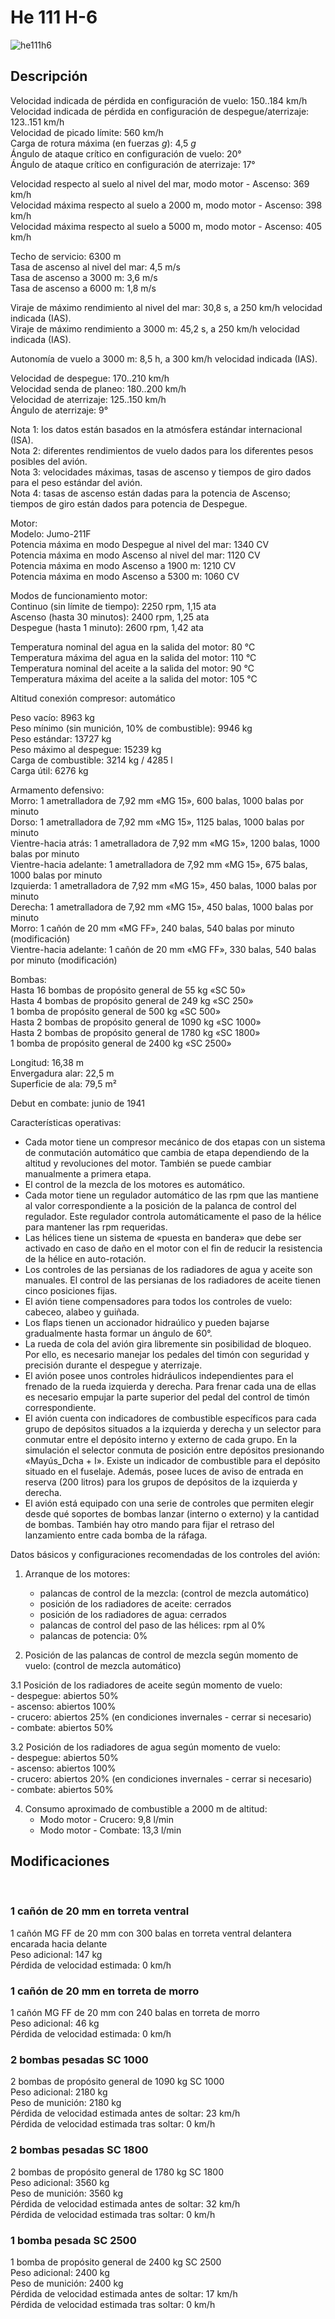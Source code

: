 # He 111 H-6  
  
![he111h6](../images/he111h6.png)  
  
## Descripción  
  
Velocidad indicada de pérdida en configuración de vuelo: 150..184 km/h  
Velocidad indicada de pérdida en configuración de despegue/aterrizaje: 123..151 km/h  
Velocidad de picado límite: 560 km/h  
Carga de rotura máxima (en fuerzas <i>g</i>): 4,5 <i>g</i>  
Ángulo de ataque crítico en configuración de vuelo: 20°  
Ángulo de ataque crítico en configuración de aterrizaje: 17°  
  
Velocidad respecto al suelo al nivel del mar, modo motor - Ascenso: 369 km/h  
Velocidad máxima respecto al suelo a 2000 m, modo motor - Ascenso: 398 km/h  
Velocidad máxima respecto al suelo a 5000 m, modo motor - Ascenso: 405 km/h  
  
Techo de servicio: 6300 m  
Tasa de ascenso al nivel del mar: 4,5 m/s  
Tasa de ascenso a 3000 m: 3,6 m/s  
Tasa de ascenso a 6000 m: 1,8 m/s  
  
Viraje de máximo rendimiento al nivel del mar: 30,8 s, a 250 km/h velocidad indicada (IAS).  
Viraje de máximo rendimiento a 3000 m: 45,2 s, a 250 km/h velocidad indicada (IAS).  
  
Autonomía de vuelo a 3000 m: 8,5 h, a 300 km/h velocidad indicada (IAS).  
  
Velocidad de despegue: 170..210 km/h  
Velocidad senda de planeo: 180..200 km/h  
Velocidad de aterrizaje: 125..150 km/h  
Ángulo de aterrizaje: 9°  
  
Nota 1: los datos están basados en la atmósfera estándar internacional (ISA).  
Nota 2: diferentes rendimientos de vuelo dados para los diferentes pesos posibles del avión.  
Nota 3: velocidades máximas, tasas de ascenso y tiempos de giro dados para el peso estándar del avión.  
Nota 4: tasas de ascenso están dadas para la potencia de Ascenso; tiempos de giro están dados para potencia de Despegue.  
  
Motor:  
Modelo: Jumo-211F  
Potencia máxima en modo Despegue al nivel del mar: 1340 CV  
Potencia máxima en modo Ascenso al nivel del mar: 1120 CV  
Potencia máxima en modo Ascenso a 1900 m: 1210 CV  
Potencia máxima en modo Ascenso a 5300 m: 1060 CV  
  
Modos de funcionamiento motor:  
Continuo (sin límite de tiempo): 2250 rpm, 1,15 ata  
Ascenso (hasta 30 minutos): 2400 rpm, 1,25 ata  
Despegue (hasta 1 minuto): 2600 rpm, 1,42 ata  
  
Temperatura nominal del agua en la salida del motor: 80 °C  
Temperatura máxima del agua en la salida del motor: 110 °C  
Temperatura nominal del aceite a la salida del motor: 90 °C  
Temperatura máxima del aceite a la salida del motor: 105 °C  
  
Altitud conexión compresor: automático   
  
Peso vacío: 8963 kg  
Peso mínimo (sin munición, 10% de combustible): 9946 kg  
Peso estándar: 13727 kg  
Peso máximo al despegue: 15239 kg  
Carga de combustible: 3214 kg / 4285 l  
Carga útil: 6276 kg  
  
Armamento defensivo:  
Morro: 1 ametralladora de 7,92 mm «MG 15», 600 balas, 1000 balas por minuto  
Dorso: 1 ametralladora de 7,92 mm «MG 15», 1125 balas, 1000 balas por minuto  
Vientre-hacia atrás: 1 ametralladora de 7,92 mm «MG 15», 1200 balas, 1000 balas por minuto  
Vientre-hacia adelante: 1 ametralladora de 7,92 mm «MG 15», 675 balas, 1000 balas por minuto  
Izquierda: 1 ametralladora de 7,92 mm «MG 15», 450 balas, 1000 balas por minuto  
Derecha: 1 ametralladora de 7,92 mm «MG 15», 450 balas, 1000 balas por minuto  
Morro: 1 cañón de 20 mm «MG FF», 240 balas, 540 balas por minuto (modificación)  
Vientre-hacia adelante: 1 cañón de 20 mm «MG FF», 330 balas, 540 balas por minuto (modificación)  
  
Bombas:  
Hasta 16 bombas de propósito general de 55 kg «SC 50»  
Hasta 4 bombas de propósito general de 249 kg «SC 250»  
1 bomba de propósito general de 500 kg «SC 500»  
Hasta 2 bombas de propósito general de 1090 kg «SC 1000»  
Hasta 2 bombas de propósito general de 1780 kg «SC 1800»  
1 bomba de propósito general de 2400 kg «SC 2500»  
  
Longitud: 16,38 m  
Envergadura alar: 22,5 m  
Superficie de ala: 79,5 m²  
  
Debut en combate: junio de 1941  
  
Características operativas:  
- Cada motor tiene un compresor mecánico de dos etapas con un sistema de conmutación automático que cambia de etapa dependiendo de la altitud y revoluciones del motor. También se puede cambiar manualmente a primera etapa.  
- El control de la mezcla de los motores es automático.  
- Cada motor tiene un regulador automático de las rpm que las mantiene al valor correspondiente a la posición de la palanca de control del regulador. Este regulador controla automáticamente el paso de la hélice para mantener las rpm requeridas.  
- Las hélices tiene un sistema de «puesta en bandera» que debe ser activado en caso de daño en el motor con el fin de reducir la resistencia de la hélice en auto-rotación.  
- Los controles de las persianas de los radiadores de agua y aceite son manuales. El control de las persianas de los radiadores de aceite tienen cinco posiciones fijas.  
- El avión tiene compensadores para todos los controles de vuelo: cabeceo, alabeo y guiñada.  
- Los flaps tienen un accionador hidraúlico y pueden bajarse gradualmente hasta formar un ángulo de 60°.  
- La rueda de cola del avión gira libremente sin posibilidad de bloqueo. Por ello, es necesario manejar los pedales del timón con seguridad y precisión durante el despegue y aterrizaje.  
- El avión posee unos controles hidráulicos independientes para el frenado de la rueda izquierda y derecha. Para frenar cada una de ellas es necesario empujar la parte superior del pedal del control de timón correspondiente.  
- El avión cuenta con indicadores de combustible específicos para cada grupo de depósitos situados a la izquierda y derecha y un selector para conmutar entre el depósito interno y externo de cada grupo. En la simulación el selector conmuta de posición entre depósitos presionando «Mayús_Dcha + I». Existe un indicador de combustible para el depósito situado en el fuselaje. Además, posee luces de aviso de entrada en reserva (200 litros) para los grupos de depósitos de la izquierda y derecha.  
- El avión está equipado con una serie de controles que permiten elegir desde qué soportes de bombas lanzar (interno o externo) y la cantidad de bombas. También hay otro mando para fijar el retraso del lanzamiento entre cada bomba de la ráfaga.  
  
Datos básicos y configuraciones recomendadas de los controles del avión:  
1. Arranque de los motores:  
	- palancas de control de la mezcla: (control de mezcla automático)  
	- posición de los radiadores de aceite: cerrados  
	- posición de los radiadores de agua: cerrados  
	- palancas de control del paso de las hélices: rpm al 0%  
	- palancas de potencia: 0%  
  
2. Posición de las palancas de control de mezcla según momento de vuelo: (control de mezcla automático)  
  
3.1 Posición de los radiadores de aceite según momento de vuelo:  
	- despegue: abiertos 50%  
	- ascenso: abiertos 100%  
	- crucero: abiertos 25% (en condiciones invernales - cerrar si necesario)  
	- combate: abiertos 50%  
  
3.2 Posición de los radiadores de agua según momento de vuelo:  
	- despegue: abiertos 50%  
	- ascenso: abiertos 100%  
	- crucero: abiertos 20% (en condiciones invernales - cerrar si necesario)  
	- combate: abiertos 50%  
  
4. Consumo aproximado de combustible a 2000 m de altitud:  
	- Modo motor - Crucero: 9,8 l/min  
	- Modo motor - Combate: 13,3 l/min  
  
## Modificaciones  
  ﻿
  
### 1 cañón de 20 mm en torreta ventral  
  
1 cañón MG FF de 20 mm con 300 balas en torreta ventral delantera encarada hacia delante  
Peso adicional: 147 kg  
Pérdida de velocidad estimada: 0 km/h  ﻿
  
### 1 cañón de 20 mm en torreta de morro  
  
1 cañón MG FF de 20 mm con 240 balas en torreta de morro  
Peso adicional: 46 kg  
Pérdida de velocidad estimada: 0 km/h  ﻿
  
### 2 bombas pesadas SC 1000  
  
2 bombas de propósito general de 1090 kg SC 1000  
Peso adicional: 2180 kg  
Peso de munición: 2180 kg  
Pérdida de velocidad estimada antes de soltar: 23 km/h  
Pérdida de velocidad estimada tras soltar: 0 km/h  ﻿
  
### 2 bombas pesadas SC 1800  
  
2 bombas de propósito general de 1780 kg SC 1800  
Peso adicional: 3560 kg  
Peso de munición: 3560 kg  
Pérdida de velocidad estimada antes de soltar: 32 km/h  
Pérdida de velocidad estimada tras soltar: 0 km/h  ﻿
  
### 1 bomba pesada SC 2500  
  
1 bomba de propósito general de 2400 kg SC 2500  
Peso adicional: 2400 kg  
Peso de munición: 2400 kg  
Pérdida de velocidad estimada antes de soltar: 17 km/h  
Pérdida de velocidad estimada tras soltar: 0 km/h  